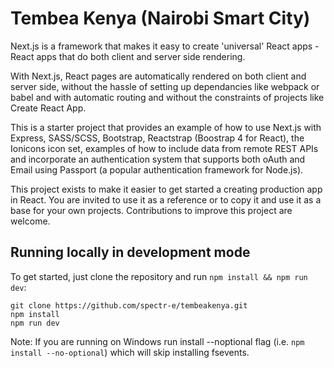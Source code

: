 # Tembea Kenya (Nairobi Smart City)
Next.js is a framework that makes it easy to create 'universal' React apps - React apps that do both client and server side rendering.

With Next.js, React pages are automatically rendered on both client and server side, without the hassle of setting up dependancies like webpack or babel and with automatic routing and without the constraints of projects like Create React App.

This is a starter project that provides an example of how to use Next.js with Express, SASS/SCSS, Bootstrap, Reactstrap (Boostrap 4 for React), the Ionicons icon set, examples of how to include data from remote REST APIs and incorporate an authentication system that supports both oAuth and Email using Passport (a popular authentication framework for Node.js).

This project exists to make it easier to get started a creating production app in React. You are invited to use it as a reference or to copy it and use it as a base for your own projects. Contributions to improve this project are welcome.

## Running locally in development mode

To get started, just clone the repository and run `npm install && npm run dev`:

    git clone https://github.com/spectr-e/tembeakenya.git
    npm install
    npm run dev

Note: If you are running on Windows run install --noptional flag (i.e. `npm install --no-optional`) which will skip installing fsevents.
